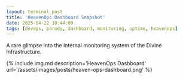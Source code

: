 ```yaml
---
layout: terminal_post
title: 'HeavenOps Dashboard Snapshot'
date: 2025-04-22 10:44:00
tags: [devops, parody, dashboard, monitoring, uptime, heavenops]
---
```


A rare glimpse into the internal monitoring system of the Divine Infrastructure.

{% include img.md description='HeavenOps Dashboard' url='/assets/images/posts/heaven-ops-dashboard.png' %}
